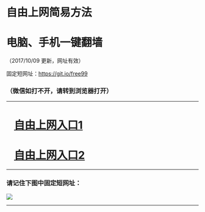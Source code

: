 ﻿# 自由上网简易方法

# 电脑、手机一键翻墙

（2017/10/09 更新，网址有效）

固定短网址：https://git.io/free99

### （微信如打不开，请转到浏览器打开）


***





# &nbsp;&nbsp; <a href="http://ft1638428173.fwq-tz-1001.info/fwqtz01.html?t=100900111727 " target="_blank">自由上网入口1</a>
# &nbsp;&nbsp; <a href="http://ft178412317.fwq-tz-1002.info/fwqtz02.html?t=100900118883 " target="_blank">自由上网入口2</a>
***

### 请记住下图中固定短网址：

<img src="https://s3-us-west-2.amazonaws.com/fwq-1001/yjfq-20170905okok.png" /> 


***

